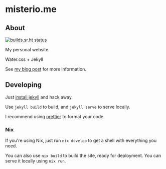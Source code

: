 # misterio.me

## About
[![builds.sr.ht status](https://builds.sr.ht/~misterio/misterio.me.svg)](https://builds.sr.ht/~misterio/misterio.me?)

My personal website.

Water.css + Jekyll

See [my blog post](https://misterio.me/2021/06/08/hello-world.html) for more information.

## Developing

Just [install jekyll](https://jekyllrb.com/docs/) and hack away.

Use `jekyll build` to build, and `jekyll serve` to serve locally.

I recommend using [prettier](https://prettier.io/) to format your code.

### Nix

If you're using Nix, just run `nix develop` to get a shell with everything you need.

You can also use `nix build` to build the site, ready for deployment. You can serve it locally using `nix run`.
